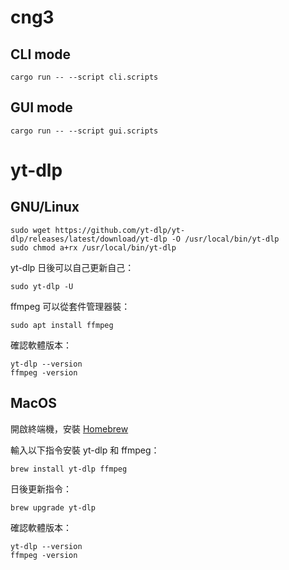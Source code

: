 # cng3

## CLI mode

```
cargo run -- --script cli.scripts
```

## GUI mode

```
cargo run -- --script gui.scripts
```

# yt-dlp

## GNU/Linux

```
sudo wget https://github.com/yt-dlp/yt-dlp/releases/latest/download/yt-dlp -O /usr/local/bin/yt-dlp
sudo chmod a+rx /usr/local/bin/yt-dlp
```

yt-dlp 日後可以自己更新自己：

```
sudo yt-dlp -U
```

ffmpeg 可以從套件管理器裝：

```
sudo apt install ffmpeg
```

確認軟體版本：

```
yt-dlp --version
ffmpeg -version
```

## MacOS

開啟終端機，安裝 [Homebrew](https://brew.sh/)

輸入以下指令安裝 yt-dlp 和 ffmpeg：

```
brew install yt-dlp ffmpeg
```

日後更新指令：

```
brew upgrade yt-dlp
```

確認軟體版本：

```
yt-dlp --version
ffmpeg -version
```
